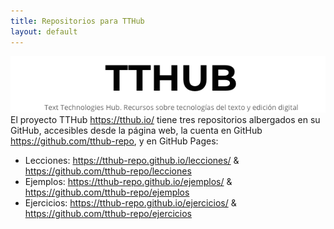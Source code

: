 ```yaml
---
title: Repositorios para TTHub
layout: default
---
```


![TTHub header](/img/header_tthub.png)
El proyecto TTHub <https://tthub.io/> tiene tres repositorios albergados en su GitHub, accesibles desde la página web, la cuenta en GitHub <https://github.com/tthub-repo>, y en GitHub Pages:

- Lecciones: <https://tthub-repo.github.io/lecciones/> & https://github.com/tthub-repo/lecciones
- Ejemplos: <https://tthub-repo.github.io/ejemplos/> & <https://github.com/tthub-repo/ejemplos>
- Ejercicios: <https://tthub-repo.github.io/ejercicios/> & <https://github.com/tthub-repo/ejercicios>
